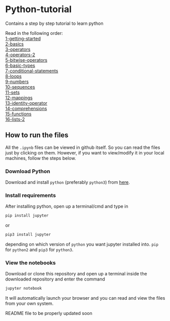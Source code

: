 # Python-tutorial
Contains a step by step tutorial to learn python


Read in the following order:  
[1-getting-started](1-getting-started.ipynb)  
[2-basics](2-basics.ipynb)  
[3-operators](3-operators.ipynb)  
[4-operators-2](4-operators-2.ipynb)  
[5-bitwise-operators](5-bitwise-operators.ipynb)  
[6-basic-types](6-basic-types.ipynb)  
[7-conditional-statements](7-conditional-statements.ipynb)  
[8-loops](8-loops.ipynb)  
[9-numbers](9-numbers.ipynb)  
[10-sequences](10-sequences.ipynb)  
[11-sets](11-sets.ipynb)  
[12-mappings](12-mappings.ipynb)  
[13-identity-operator](13-identity-operator.ipynb)  
[14-comprehensions](14-comprehensions.ipynb)  
[15-functions](15-functions.ipynb)  
[16-lists-2](16-lists-2.ipynb)  



## How to run the files
All the `.ipynb` files can be viewed in github itself. So you can read the files just by clicking on them.
However, if you want to view/modify it in your local machines, follow the steps below.

### Download Python
Download and install `python` (preferably `python3`) from [here](python.org).  

### Install requirements
After installing python, open up a terminal/cmd and type in
```cmd
pip install jupyter
```
or
```cmd
pip3 install jupyter
```
depending on which version of `python` you want jupyter installed into. `pip` for `python2` and `pip3` for `python3`.

### View the notebooks
Download or clone this repository and open up a terminal inside the downloaded repository and enter the command
```cmd
jupyter notebook
```
It will automatically launch your browser and you can read and view the files from your own system.


README file to be properly updated soon
